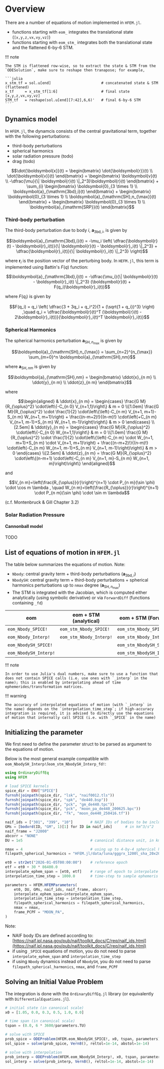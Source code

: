 # Overview

There are a number of equations of motion implemented in `HFEM.jl`.

- functions starting with `eom_` integrates the translational state (`[x,y,z,vx,vy,vz]`)
- functions starting with `eom_stm_` integrates both the translational state and the flattened 6-by-6 STM.

!!! note

    The STM is flattened row-wise, so to extract the state & STM from the `ODESolution`, make sure to reshape then tranapose; for example,

    ```julia
    x_stm_tf = sol.u[end]                       # concatenated state & STM (flattened)
    x_tf     = x_stm_tf[1:6]                    # final state [x,y,z,vx,vy,vz]
    STM_tf   = reshape(sol.u[end][7:42],6,6)'   # final 6-by-6 STM
    ```

## Dynamics model

In `HFEM.jl`, the dynamcis consists of the central gravitational term, together with the following perturbations:

- third-body perturbations
- spherical harmonics
- solar radiation pressure (todo)
- drag (todo)

```math
\dot{\boldsymbol{x}}(t) = 
\begin{bmatrix}
    \dot{\boldsymbol{r}}(t) \\ \dot{\boldsymbol{v}}(t)
\end{bmatrix} = 
\begin{bmatrix}
    \boldsymbol{v}(t)
    \\ -\dfrac{\mu}{\| \boldsymbol{r}(t) \|_2^3}\boldsymbol{r}(t)
\end{bmatrix}
+
\sum_{i} 
\begin{bmatrix}
    \boldsymbol{0}_{3 \times 1} 
    \\ \boldsymbol{a}_{\mathrm{3bd},i}(t)
\end{bmatrix}
+ 
\begin{bmatrix}
    \boldsymbol{0}_{3 \times 1}
    \\ \boldsymbol{a}_{\mathrm{SH},n_{\max}}(t)
\end{bmatrix}
+ 
\begin{bmatrix}
    \boldsymbol{0}_{3 \times 1}
    \\ \boldsymbol{a}_{\mathrm{SRP}}(t)
\end{bmatrix}
```

### Third-body perturbation

The third-body perturbation due to body $i$, $\boldsymbol{a}_{\mathrm{3bd},i}$, is given by

```math
\boldsymbol{a}_{\mathrm{3bd},i}(t)
= -\mu_i \left(
    \dfrac{\boldsymbol{r}(t) - \boldsymbol{r}_i(t)}{\| \boldsymbol{r}(t) - \boldsymbol{r}_i(t) \|_2^3}
    +
    \dfrac{\boldsymbol{r}_i(t)}{\| \boldsymbol{r}_i(t) \|_2^3}
\right)
```

where $\boldsymbol{r}_i$ is the position vector of the perturbing body.
In `HEFM.jl`, this term is implemented using Battin's $F(q)$ function:

```math
\boldsymbol{a}_{\mathrm{3bd},i}(t) =
-\dfrac{\mu_i}{\| \boldsymbol{r}(t) - \boldsymbol{r}_i(t) \|_2^3} (\boldsymbol{r}(t) + F(q_i)\boldsymbol{r}_i(t))
```

where $F(q_i)$ is given by

```math
F(q_i) = q_i \left( \dfrac{3 + 3q_i + q_i^2}{1 + (\sqrt{1 + q_i})^3} \right)
,\quad
q_i = \dfrac{\boldsymbol{r}(t)^T (\boldsymbol{r}(t) - 2\boldsymbol{r}_i(t))}{\boldsymbol{r}_i(t)^T \boldsymbol{r}_i(t)}
```

### Spherical Harmonics

The spherical harmonics perturbation $\boldsymbol{a}_{\mathrm{SH},n_{\max}}$ is given by

```math
\boldsymbol{a}_{\mathrm{SH},n_{\max}} = 
\sum_{n=2}^{n_{\max}} \sum_{m=0}^n \boldsymbol{a}_{\mathrm{SH},nm}
```

where $\boldsymbol{a}_{\mathrm{SH},nm}$ is given by

```math
\boldsymbol{a}_{\mathrm{SH},nm} = 
\begin{bmatrix}
    \ddot{x}_{n m} \\ \ddot{y}_{n m} \\ \ddot{z}_{n m}
\end{bmatrix}
```

where

```math
\begin{aligned}
& \ddot{x}_{n m} =
\begin{cases}
    \frac{G M}{R_{\oplus}^2} \cdot\left\{-C_{n 0} V_{n+1,1}\right\} & m = 0 \\[1.0em]
    \frac{G M}{R_{\oplus}^2} \cdot \frac{1}{2} \cdot\left\{\left(-C_{n m} V_{n+1, m+1}-S_{n m} W_{n+1, m+1}\right) + \frac{(n-m+2)!}{(n-m)!} \cdot\left(+C_{n m} V_{n+1, m-1}+S_{n m} W_{n+1, m-1}\right)\right\} & m > 0
\end{cases}
\\[2.5em]
& \ddot{y}_{n m} = 
\begin{cases}
    \frac{G M}{R_{\oplus}^2} \cdot\left\{-C_{n 0} W_{n+1,1}\right\} & m = 0 \\[1.0em]
    \frac{G M}{R_{\oplus}^2} \cdot \frac{1}{2} \cdot\left\{\left(-C_{n m} \cdot W_{n+1, m+1}+S_{n m} \cdot V_{n+1, m+1}\right) + \frac{(n-m+2)!}{(n-m)!} \cdot\left(-C_{n m} W_{n+1, m-1}+S_{n m} V_{n+1, m-1}\right)\right\} & m > 0
\end{cases}
\\[2.5em]
& \ddot{z}_{n m} = \frac{G M}{R_{\oplus}^2} \cdot\left\{(n-m+1) \cdot\left(-C_{n m} V_{n+1, m}-S_{n m} W_{n+1, m}\right)\right\}
\end{aligned}
```

and 

```math
V_{n m}=\left(\frac{R_{\oplus}}{r}\right)^{n+1} \cdot P_{n m}(\sin \phi) \cdot \cos m \lambda ,
\quad
W_{n m}=\left(\frac{R_{\oplus}}{r}\right)^{n+1} \cdot P_{n m}(\sin \phi) \cdot \sin m \lambda
```

(c.f. Montenbruck & Gill Chapter 3.2)


### Solar Radiation Pressure 

#### Cannonball model

TODO


## List of equations of motion in `HFEM.jl`

The table below summarizes the equations of motion. Note: 

- `Nbody`: central gravity term + third-body perturbations ($\boldsymbol{a}_{\mathrm{3bd},i}$)
- `NbodySH`: central gravity term + third-body perturbations + spherical harmonics perturbations up to `nmax` degree ($\boldsymbol{a}_{\mathrm{SH},n_{\max}}$)
- The STM is integrated with the Jacobian, which is computed either analytically (using symbolic derivative) or via `ForwardDiff` (functions containing `_fd`)

| eom                   | eom + STM (analytical)  | eom + STM (ForwardDiff)      | `EnsembleThreads` compatibility |
|-----------------------|-------------------------|------------------------------|---------------------------------|
| `eom_Nbody_SPICE!`    | `eom_stm_Nbody_SPICE!`  | `eom_stm_Nbody_SPICE_fd!`    | no                              |
| `eom_Nbody_Interp!`   | `eom_stm_Nbody_Interp!` | `eom_stm_Nbody_Interp_fd!`   | yes                             |
| `eom_NbodySH_SPICE!`  |                         | `eom_stm_NbodySH_SPICE_fd!`  | no                              |
| `eom_NbodySH_Interp!` |                         | `eom_stm_NbodySH_Interp_fd!` | yes                             |


!!! note

    In order to use Julia's dual numbers, make sure to use a function that does not contain SPICE calls (i.e. use ones with `_interp` in the name); this is enabled by interpolating ahead of time ephemerides/transformation matrices.

!!! warning

    The accuracy of interpolated equations of motion (with `_interp` in the name) depends on the `interpolation_time_step`; if high-accuracy integration is required, it is advised to directly use the equations of motion that internally call SPICE (i.e. with `_SPICE` in the name)


## Initializing the parameter

We first need to define the parameter struct to be parsed as argument to the equations of motion.

Below is the most general example compatible with `eom_NbodySH_Interp!`/`eom_stm_NbodySH_Interp_fd!`:

```julia
using OrdinaryDiffEq
using HFEM

# load SPICE kernels
spice_dir = ENV["SPICE"]
furnsh(joinpath(spice_dir, "lsk", "naif0012.tls"))
furnsh(joinpath(spice_dir, "spk", "de440.bsp"))
furnsh(joinpath(spice_dir, "pck", "gm_de440.tpc"))
furnsh(joinpath(spice_dir, "pck", "moon_pa_de440_200625.bpc"))
furnsh(joinpath(spice_dir, "fk", "moon_de440_250416.tf"))

naif_ids = ["301", "399", "10"]        # NAIF IDs of bodies to be included; first ID is of the central body
GMs = [bodvrd(ID, "GM", 1)[1] for ID in naif_ids]      # in km^3/s^2
naif_frame = "J2000"
abcorr = "NONE"
DU = 1e5                               # canonical distance unit, in km

nmax = 4                               # using up to 4-by-4 spherical harmonics
filepath_spherical_harmonics = "HFEM.jl/data/luna/gggrx_1200l_sha_20x20.tab"

et0 = str2et("2026-01-05T00:00:00")    # reference epoch
etf = et0 + 30 * 86400.0
interpolate_ephem_span = [et0, etf]    # range of epoch to interpolate ephemeris
interpolation_time_step = 1000.0       # time-step to sample ephemeris for interpolation

parameters = HFEM.HFEMParameters(
    et0, DU, GMs, naif_ids, naif_frame, abcorr;
    interpolate_ephem_span=interpolate_ephem_span,
    interpolation_time_step = interpolation_time_step,
    filepath_spherical_harmonics = filepath_spherical_harmonics,
    nmax = nmax,
    frame_PCPF = "MOON_PA",
)
```

Note:

- NAIF body IDs are defined according to: [https://naif.jpl.nasa.gov/pub/naif/toolkit_docs/C/req/naif_ids.html](https://naif.jpl.nasa.gov/pub/naif/toolkit_docs/C/req/naif_ids.html)
- if using `_SPICE` equations of motion, you do not need to parse `interpolate_ephem_span` and `interpolation_time_step`
- if using `Nbody` dynamics instead of `NbodySH`, you do not need to parse `filepath_spherical_harmonics`, `nmax`, and `frame_PCPF`


## Solving an Initial Value Problem

The integration is done with the `OrdinaryDiffEq.jl` library (or equivalently with `DifferentialEquations.jl`).

```julia
# initial state (in canonical scale)
x0 = [1.05, 0.0, 0.3, 0.5, 1.0, 0.0]

# time span (in canonical scale)
tspan = (0.0, 6 * 3600/parameters.TU)

# solve with SPICE
prob_spice = ODEProblem(HFEM.eom_NbodySH_SPICE!, x0, tspan, parameters)
sol_spice = solve(prob_spice, Vern8(), reltol=1e-14, abstol=1e-14)

# solve with interpolation
prob_interp = ODEProblem(HFEM.eom_NbodySH_Interp!, x0, tspan, parameters)
sol_interp = solve(prob_interp, Vern8(), reltol=1e-14, abstol=1e-14)
```
